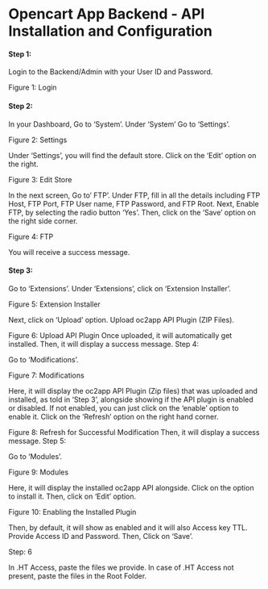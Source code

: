 # Opencart App Backend - API Installation and Configuration





#### Step 1: 

Login to the Backend/Admin with your User ID and Password. 

Figure 1: Login

#### Step 2:

In your Dashboard, Go to ‘System’.
Under ‘System’ Go to ‘Settings’.



Figure 2: Settings


Under ‘Settings’, you will find the default store. 
Click on the ‘Edit’ option on the right. 


Figure 3: Edit Store


In the next screen, Go to’ FTP’.
Under FTP, fill in all the details including FTP Host, FTP Port, FTP User name, FTP Password, and FTP Root. 
Next, Enable FTP, by selecting the radio button ‘Yes’.
Then, click on the ‘Save’ option on the right side corner.



Figure 4: FTP

You will receive a success message.

#### Step 3:

Go to ‘Extensions’.
Under ‘Extensions’, click on ‘Extension Installer’.



Figure 5: Extension Installer

Next, click on ‘Upload’ option.
Upload oc2app API Plugin (ZIP Files).



Figure 6: Upload API Plugin
Once uploaded, it will automatically get installed. 
Then, it will display a success message. 
Step 4: 

Go to ‘Modifications’.



Figure 7: Modifications

Here, it will display the oc2app API Plugin (Zip files) that was uploaded and installed, as told in ‘Step 3’, alongside showing if the API plugin is enabled or disabled. If not enabled, you can just click on the ‘enable’ option to enable it. 
Click on the ‘Refresh’ option on the right hand corner. 


Figure 8: Refresh for Successful Modification
Then, it will display a success message. 
Step 5: 

Go to ‘Modules’.



Figure 9: Modules

Here, it will display the installed oc2app API alongside.
Click on the option to install it. 
Then, click on ‘Edit’ option. 


Figure 10: Enabling the Installed Plugin

Then, by default, it will show as enabled and it will also Access key TTL. 
Provide Access ID and Password. 
Then, Click on ‘Save’.



Step: 6

In .HT Access, paste the files we provide. 
In case of .HT Access not present, paste the files in the Root Folder. 
